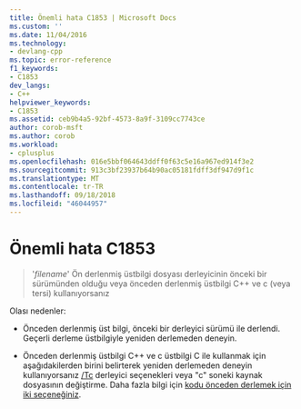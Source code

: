 ```yaml
---
title: Önemli hata C1853 | Microsoft Docs
ms.custom: ''
ms.date: 11/04/2016
ms.technology:
- devlang-cpp
ms.topic: error-reference
f1_keywords:
- C1853
dev_langs:
- C++
helpviewer_keywords:
- C1853
ms.assetid: ceb9b4a5-92bf-4573-8a9f-3109cc7743ce
author: corob-msft
ms.author: corob
ms.workload:
- cplusplus
ms.openlocfilehash: 016e5bbf064643ddff0f63c5e16a967ed914f3e2
ms.sourcegitcommit: 913c3bf23937b64b90ac05181fdff3df947d9f1c
ms.translationtype: MT
ms.contentlocale: tr-TR
ms.lasthandoff: 09/18/2018
ms.locfileid: "46044957"
---
```

# <a name="fatal-error-c1853"></a>Önemli hata C1853

> '*filename*' Ön derlenmiş üstbilgi dosyası derleyicinin önceki bir sürümünden olduğu veya önceden derlenmiş üstbilgi C++ ve c (veya tersi) kullanıyorsanız

Olası nedenler:

- Önceden derlenmiş üst bilgi, önceki bir derleyici sürümü ile derlendi. Geçerli derleme üstbilgiyle yeniden derlemeden deneyin.

- Önceden derlenmiş üstbilgi C++ ve c üstbilgi C ile kullanmak için aşağıdakilerden birini belirterek yeniden derlemeden deneyin kullanıyorsanız [/Tc](../../build/reference/tc-tp-tc-tp-specify-source-file-type.md) derleyici seçenekleri veya "c" soneki kaynak dosyasının değiştirme. Daha fazla bilgi için [kodu önceden derlemek için iki seçeneğiniz](../../build/reference/creating-precompiled-header-files.md#two-choices-for-precompiling-code).